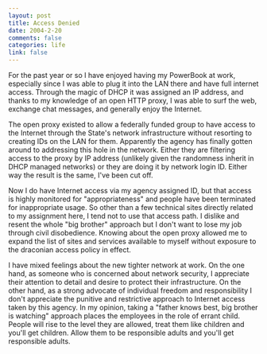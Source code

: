 ```yaml
--- 
layout: post
title: Access Denied
date: 2004-2-20
comments: false
categories: life
link: false
---
```

For the past year or so I have enjoyed having my PowerBook at work, especially since I was able to plug it into the LAN there and have full internet access. Through the magic of DHCP it was assigned an IP address, and thanks to my knowledge of an open HTTP proxy, I was able to surf the web, exchange chat messages, and generally enjoy the Internet.

The open proxy existed to allow a federally funded group to have access to the Internet through the State's network infrastructure without resorting to creating IDs on the LAN for them. Apparently the agency has finally gotten around to addressing this hole in the network. Either they are filtering access to the proxy by IP address (unlikely given the randomness inherit in DHCP managed networks) or they are doing it by network login ID. Either way the result is the same, I've been cut off.

Now I do have Internet access via my agency assigned ID, but that access is highly monitored for "appropriateness" and people have been terminated for inappropriate usage. So other than a few technical sites directly related to my assignment here, I tend not to use that access path. I dislike and resent the whole "big brother" approach but I don't want to lose my job through civil disobedience. Knowing about the open proxy allowed me to expand the list of sites and services available to myself without exposure to the draconian access policy in effect.

I have mixed feelings about the new tighter network at work. On the one hand, as someone who is concerned about network security, I appreciate their attention to detail and desire to protect their infrastructure. On the other hand, as a strong advocate of individual freedom and responsibility I don't appreciate the punitive and restrictive approach to Internet access taken by this agency. In my opinion, taking a "father knows best, big brother is watching" approach places the employees in the role of errant child. People will rise to the level they are allowed, treat them like children and you'll get children. Allow them to be responsible adults and you'll get responsible adults.
